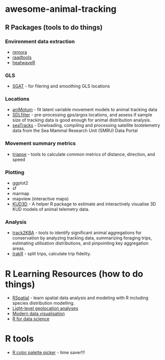 # awesome-animal-tracking

## R Packages (tools to do things)
### Environment data extraction
- [remora](https://github.com/IMOS-AnimalTracking/remora)
- [raadtools](https://github.com/AustralianAntarcticDivision/raadtools)
- [heatwaveR](https://robwschlegel.github.io/heatwaveR/)

### GLS
- [SGAT](https://github.com/SWotherspoon/SGAT) - for filering and smoothing GLS locations 

### Locations
- [aniMotum](https://github.com/ianjonsen/aniMotum) - fit latent variable movement models to animal tracking data
- [SDLfilter](https://github.com/TakahiroShimada/SDLfilter) - pre-processing gps/argos locations, and assess if sample size of tracking data is good enough for animal distribution analysis.
- [seaTracks](https://github.com/davo-b-green/seaTracks) - Dowloading, compiling and processing satellite biotelemetry data from the Sea Mammal Research Unit (SMRU) Data Portal

### Movement summary metrics
- [triapse](https://github.com/Trackage/traipse) - tools to calculate common metrics of distance, direction, and speed


### Plotting
- ggplot2
- sf
- marmap
- mapview (interactive maps)
- [KUD3D](https://github.com/vinayudyawer/KUD3D) - A helper R package to estimate and interactively visualise 3D KUD models of animal telemetry data.

### Analysis
- [track2KBA](https://github.com/BirdLifeInternational/track2kba) - tools to identify significant animal aggregations for conservation by analyzing tracking data, summarizing foraging trips, estimating utilisation distributions, and pinpointing key aggregation areas.
- [trakR](https://github.com/abfleishman/trakR) - split trips, calculate trip fidelity.


# R Learning Resources (how to do things)
- [RSpatial](https://rspatial.org/) - learn spatial data analysis and modeling with R including species distribution modelling.
- [Light-level geolocation analyses](https://geolocationmanual.vogelwarte.ch/)
- [Modern data visualisation](https://rkabacoff.github.io/datavis/)
- [R for data science](https://r4ds.hadley.nz/)

# R tools
- [R color palette picker](https://r-graph-gallery.com/color-palette-finder) - time saver!!!
